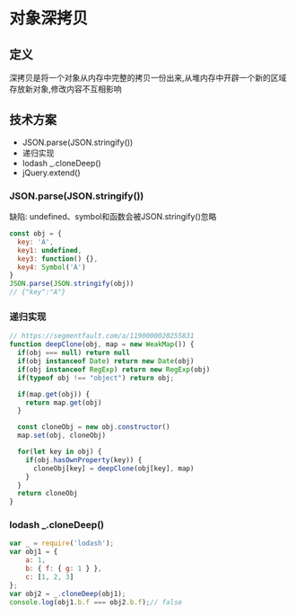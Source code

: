 # 对象深拷贝

## 定义

深拷贝是将一个对象从内存中完整的拷贝一份出来,从堆内存中开辟一个新的区域存放新对象,修改内容不互相影响

## 技术方案

- JSON.parse(JSON.stringify())
- 递归实现
- lodash _.cloneDeep()
- jQuery.extend()

### JSON.parse(JSON.stringify())

缺陷: undefined、symbol和函数会被JSON.stringify()忽略

```js
const obj = {
  key: 'A',
  key1: undefined,
  key3: function() {},
  key4: Symbol('A')
}
JSON.parse(JSON.stringify(obj))
// {"key":"A"}

```

### 递归实现

```js
// https://segmentfault.com/a/1190000020255831
function deepClone(obj, map = new WeakMap()) {
  if(obj === null) return null
  if(obj instanceof Date) return new Date(obj)
  if(obj instanceof RegExp) return new RegExp(obj)
  if(typeof obj !== "object") return obj;

  if(map.get(obj)) {
    return map.get(obj)
  }

  const cloneObj = new obj.constructor()
  map.set(obj, cloneObj)

  for(let key in obj) {
    if(obj.hasOwnProperty(key)) {
      cloneObj[key] = deepClone(obj[key], map)
    }
  }
  return cloneObj
}
```

### lodash _.cloneDeep()

```js
var _ = require('lodash');
var obj1 = {
    a: 1,
    b: { f: { g: 1 } },
    c: [1, 2, 3]
};
var obj2 = _.cloneDeep(obj1);
console.log(obj1.b.f === obj2.b.f);// false
```
